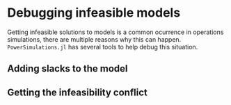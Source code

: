 # Debugging infeasible models

Getting infeasible solutions to models is a common ocurrence in operations simulations, there are multiple reasons why this can happen.
`PowerSimulations.jl` has several tools to help debug this situation.

## Adding slacks to the model

## Getting the infeasibility conflict
